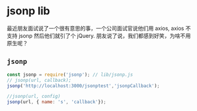 # jsonp lib

最近朋友面试说了一个很有意思的事，一个公司面试官说他们用 axios, axios 不支持 jsonp 然后他们就引了个 jQuery. 朋友说了说，我们都感到好笑，为啥不用原生呢？


## `jsonp`

```js
const jsonp = require('jsonp'); // lib/jsonp.js
// jsonp(url, callback);
jsonp('http://localhost:3000/jsonptest','jsonpCallback');

//jsonp(url, config)
jsonp(url, { name: 's', 'callback'});
```